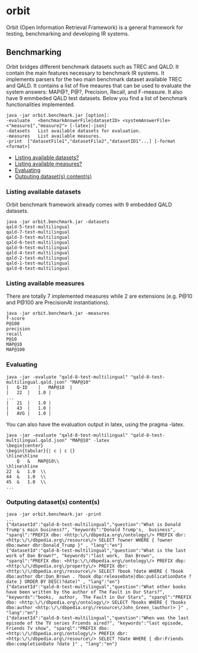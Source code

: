 # orbit
Orbit (Open Information Retrieval Framework) is a general framework for testing, benchmarking and developing IR systems.


## Benchmarking

Orbit bridges different benchmark datasets such as TREC and QALD.
It contain the main features necessary to benchmark IR systems.
It implements parsers for the two main benchmark dataset available TREC and QALD.
It contains a list of five meaures that can be used to evaluate the system answers: MAP@?, P@?, Precision, Recall, and F-measure.
It also have 9 emmbeded QALD test datasets.
Below you find a list of benchmark functionalities implemented.

```
java -jar orbit.benchmark.jar [option]:
-evaluate	<benchmarkAnswerFile|datasetID>	<systemAnswerFile>	<"measure1","measure2">	[-latex|-json]
-datasets	List available datasets for evaluation.
-measures	List available measures.
-print	["datasetFile1","datasetFile2","datasetID1"...]	[-format <format>]
```


- [Listing available datasets?](https://github.com/AKSW/orbit/blob/master/README.md#listing-available-datasets)
- [Listing available measures?](https://github.com/AKSW/orbit/blob/master/README.md#listing-available-measures)
- [Evaluating](https://github.com/AKSW/orbit/blob/master/README.md#evaluating)
- [Outputing dataset(s) content(s)](https://github.com/AKSW/KBox#how-can-i-execute-kbox-in-command-line)

### Listing available datasets

Orbit benchmark framework already comes with 9 embedded QALD datasets.

```
java -jar orbit.benchmark.jar -datasets
qald-5-test-multilingual
qald-7-test-multilingual
qald-3-test-multilingual
qald-6-test-multilingual
qald-9-test-multilingual
qald-4-test-multilingual
qald-2-test-multilingual
qald-1-test-multilingual
qald-8-test-multilingual
```

### Listing available measures

There are totally 7 implemented measures while 2 are extensions (e.g. P@10 and P@100 are PrecisionAt instantiations).

```
java -jar orbit.benchmark.jar -measures
f-score
P@100
precision
recall
P@10
MAP@10
MAP@100
```

### Evaluating

```
java -jar -evaluate "qald-8-test-multilingual" "qald-8-test-multilingual.qald.json" "MAP@10"
|	Q-ID	|	MAP@10	|
|	22	|	1.0	|
...
|	21	|	1.0	|
|	43	|	1.0	|
|	AVG	|	1.0	|

```

You can also have the evaluation output in latex, using the pragma -latex.

```
java -jar -evaluate "qald-8-test-multilingual" "qald-8-test-multilingual.qald.json" "MAP@10" -latex
\begin{center}
\begin{tabular}{| c | c |}
\hline\hline
	Q	&	MAP@10\\
\hline\hline
22	&	1.0	 \\
44	&	1.0	 \\
45	&	1.0	 \\
...
```

### Outputing dataset(s) content(s)

```
java -jar orbit.benchmark.jar -print
...
{"datasetId":"qald-8-test-multilingual","question":"What is Donald Trump's main business?", "keywords":"Donald Trump's,  business", "sparql":"PREFIX dbo: <http:\/\/dbpedia.org\/ontology\/> PREFIX dbr: <http:\/\/dbpedia.org\/resource\/> SELECT ?owner WHERE { ?owner dbo:owner dbr:Donald_Trump }" , "lang":"en"}
{"datasetId":"qald-8-test-multilingual","question":"What is the last work of Dan Brown?", "keywords":"last work,  Dan Brown", "sparql":"PREFIX dbo: <http:\/\/dbpedia.org\/ontology\/> PREFIX dbp: <http:\/\/dbpedia.org\/property\/> PREFIX dbr: <http:\/\/dbpedia.org\/resource\/> SELECT ?book ?date WHERE { ?book dbo:author dbr:Dan_Brown . ?book dbp:releaseDate|dbo:publicationDate ?date } ORDER BY DESC(?date)" , "lang":"en"}
{"datasetId":"qald-8-test-multilingual","question":"What other books have been written by the author of The Fault in Our Stars?", "keywords":"books,  author,  The Fault in Our Stars", "sparql":"PREFIX dbo: <http:\/\/dbpedia.org\/ontology\/> SELECT ?books WHERE { ?books dbo:author <http:\/\/dbpedia.org\/resource\/John_Green_(author)> }" , "lang":"en"}
{"datasetId":"qald-8-test-multilingual","question":"When was the last episode of the TV series Friends aired?", "keywords":"last episode,  Friends Tv show", "sparql":"PREFIX dbo: <http:\/\/dbpedia.org\/ontology\/> PREFIX dbr: <http:\/\/dbpedia.org\/resource\/> SELECT ?date WHERE { dbr:Friends dbo:completionDate ?date }" , "lang":"en"}
```
